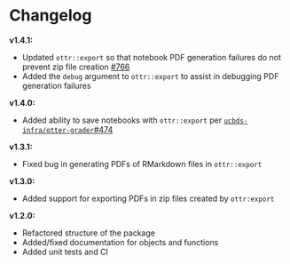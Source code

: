 # Changelog

**v1.4.1:**

* Updated `ottr::export` so that notebook PDF generation failures do not prevent zip file creation [#766](https://github.com/ucbds-infra/otter-grader/issues/766)
* Added the `debug` argument to `ottr::export` to assist in debugging PDF generation failures

**v1.4.0:**

* Added ability to save notebooks with `ottr::export` per [`ucbds-infra/otter-grader`#474](https://github.com/ucbds-infra/otter-grader/issues/474)

**v1.3.1:**

* Fixed bug in generating PDFs of RMarkdown files in `ottr::export`

**v1.3.0:**

* Added support for exporting PDFs in zip files created by `ottr:export`

**v1.2.0:**

* Refactored structure of the package
* Added/fixed documentation for objects and functions
* Added unit tests and CI

